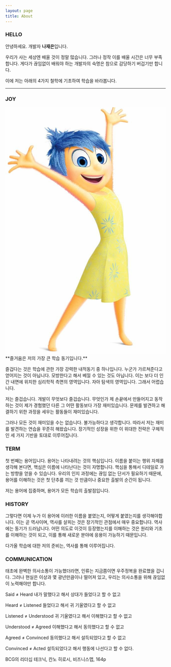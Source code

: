 ```yaml
---
layout: page
title: About
---
```


### HELLO

안녕하세요. 개발자 **나재은**입니다.

우리가 사는 세상엔 배울 것이 정말 많습니다. 그러나 정작 이를 배울 시간은 너무 부족합니다. 게다가 끊임없이 배워야 하는 개발자의 숙명은 참으로 감당하기 버겁기만 합니다.

이에 저는 아래의 4가지 철학에 기초하여 학습을 바라봅니다.

---

### JOY

<img id="about__joy" src= "/assets/joy.jpg" />
**즐거움은 저의 가장 큰 학습 동기입니다.**

즐겁다는 것은 학습에 관한 가장 강력한 내적동기 중 하나입니다. 누군가 가르쳐준다고 얻어지는 것이 아닙니다. 모방한다고 해서 베낄 수 있는 것도 아닙니다. 이는 보다 더 인간 내면에 위치한 심리학적 측면의 영역입니다. 자아 탐색의 영역입니다. 그래서 어렵습니다.

저는 즐겁습니다. 개발이 무엇보다 즐겁습니다. 무엇인가 제 손끝에서 만들어지고 동작하는 것이 제가 경험했던 다른 그 어떤 활동보다 가장 재미있습니다. 문제를 발견하고 해결하기 위한 과정을 세우는 활동들이 재미있습니다.

그러나 모든 것이 재미있을 수는 없습니다. 불가능하다고 생각합니다. 따라서 저는 재미를 발견하는 연습을 꾸준히 해왔습니다. 장기적인 성장을 위한 이 위대한 전략은 구체적인 세 가지 기반을 토대로 이루어집니다.

### TERM

첫 번째는 용어입니다. 용어는 나타내려는 것의 핵심입니다. 이름을 붙이는 행위 자체를 생각해 본다면, 핵심은 이름에 나타난다는 것이 자명합니다. 핵심을 통해서 디테일로 가는 방향을 얻을 수 있습니다. 우리의 인지 과정에는 끊임 없는 단서가 필요하기 때문에, 용어를 이해하는 것은 첫 단추를 끼는 것 만큼이나 중요한 출발의 순간이 됩니다.

저는 용어에 집중하며, 용어가 모든 학습의 출발점입니다.

### HISTORY

그렇다면 이제 누가 이 용어에 이러한 이름을 붙였는지, 어떻게 붙였는지를 생각해야합니다. 이는 곧 역사이며, 역사를 살피는 것은 장기적인 관점에서 매우 중요합니다. 역사에는 동기가 드러납니다. 어떤 의도로 이것이 등장했는지를 이해하는 것은 원리와 기초를 이해하는 것이 되고, 이를 통해 새로운 분야에 응용이 가능하기 때문입니다. 

다가올 학습에 대한 저의 준비는, 역사를 통해 이루어집니다. 

### COMMUNICATION

태초에 완벽한 의사소통이 가능했더라면, 인류는 지금쯤이면 우주정복을 완료했을 겁니다. 그러나 현실은 이상과 몇 광년만큼이나 떨어져 있고, 우리는 의사소통을 위해 끊임없이 노력해야만 합니다. 

Said ≠ Heard
내가 말했다고 해서 상대가 들었다고 할 수 없고

Heard ≠ Listened
들었다고 해서 귀 기울였다고 할 수 없고

Listened ≠ Understood
귀 기울였다고 해서 이해했다고 할 수 없고

Understood ≠ Agreed
이해했다고 해서 동의했다고 할 수 없고

Agreed ≠ Convinced
동의했다고 해서 설득되었다고 할 수 없고

Convinced ≠ Acted
설득되었다고 해서 행동에 나선다고 할 수 없다.

BCG의 리더십 테크닉, 칸노 히로시, 비즈니스맵, 164p
